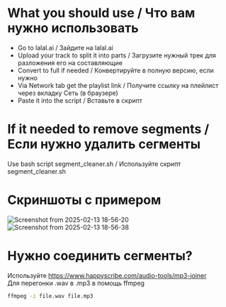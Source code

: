 # What you should use / Что вам нужно использовать
- Go to lalal.ai / Зайдите на lalal.ai
- Upload your track to split it into parts / Загрузите нужный трек для разложения его на составляющие
- Convert to full if needed / Конвертируйте в полную версию, если нужно
- Via Network tab get the playlist link / Получите ссылку на плейлист через вкладку Сеть (в браузере)
- Paste it into the script / Вставьте в скрипт

# If it needed to remove segments / Если нужно удалить сегменты
Use bash script segment_cleaner.sh / Используйте скрипт segment_cleaner.sh

# Скриншоты с примером
![Screenshot from 2025-02-13 18-56-20](https://github.com/user-attachments/assets/f82ee6f1-1825-4847-9f5b-557fcbb68e1d)
![Screenshot from 2025-02-13 18-56-38](https://github.com/user-attachments/assets/2896859c-3804-4b7c-abee-5c9e43ae505b)

# Нужно соединить сегменты?
Используйте https://www.happyscribe.com/audio-tools/mp3-joiner  
Для перегонки .wav в .mp3 в помощь ffmpeg  
```bash
ffmpeg -i file.wav file.mp3
```
